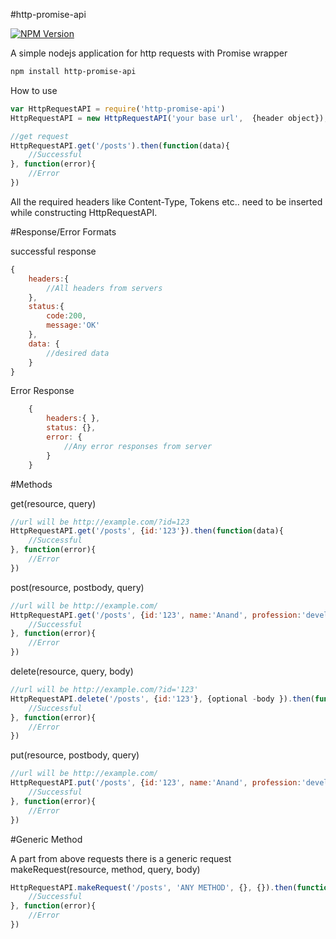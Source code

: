 #http-promise-api

[![NPM Version](https://img.shields.io/npm/v/http-promise-api.svg)](https://www.npmjs.com/package/api-http)


A simple nodejs application for http requests with Promise wrapper

```bash
npm install http-promise-api
```
How to use

```js
var HttpRequestAPI = require('http-promise-api')
HttpRequestAPI = new HttpRequestAPI('your base url',  {header object});

//get request
HttpRequestAPI.get('/posts').then(function(data){
	//Successful
}, function(error){
	//Error
})
```
All the required headers like Content-Type, Tokens etc.. need to be inserted while constructing HttpRequestAPI.

#Response/Error Formats

successful response

```js
{
	headers:{
		//All headers from servers
	},
	status:{
		code:200,
		message:'OK'
	},
	data: {
		//desired data
	}
}
```
Error Response

```js
	{
		headers:{ },
		status: {},
		error: {
			//Any error responses from server
		}
	}
```

#Methods

get(resource, query)

```js
//url will be http://example.com/?id=123
HttpRequestAPI.get('/posts', {id:'123'}).then(function(data){
	//Successful
}, function(error){
	//Error
})
```
post(resource, postbody, query)
```js
//url will be http://example.com/
HttpRequestAPI.get('/posts', {id:'123', name:'Anand', profession:'developer'}, {optional}).then(function(data){
	//Successful
}, function(error){
	//Error
})
```
delete(resource, query, body)
```js
//url will be http://example.com/?id='123'
HttpRequestAPI.delete('/posts', {id:'123'}, {optional -body }).then(function(data){
	//Successful
}, function(error){
	//Error
})
```
put(resource, postbody, query)
```js
//url will be http://example.com/
HttpRequestAPI.put('/posts', {id:'123', name:'Anand', profession:'developer'}, {optional}).then(function(data){
	//Successful
}, function(error){
	//Error
})
```
#Generic Method

A part from above requests there is a generic request
makeRequest(resource, method, query, body)
```js
HttpRequestAPI.makeRequest('/posts', 'ANY METHOD', {}, {}).then(function(data){
	//Successful
}, function(error){
	//Error
})
```

